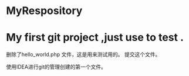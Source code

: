 # MyRespository
# My first git project ,just use to test .

删除了hello_world.php 文件，这是用来测试用的。
提交这个文件。

使用IDEA进行git的管理创建的第一个文件。
